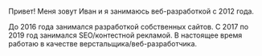 ### 
Привет! Меня зовут Иван и я занимаюсь веб-разработкой с 2012 года.

До 2016 года занимался разработкой собственных сайтов. С 2017 по 2019 год занимался SEO/контестной рекламой. В настоящее время работаю в качестве верстальщика/веб-разработчика.

<!--
**i9901432/i9901432** is a ✨ _special_ ✨ repository because its `README.md` (this file) appears on your GitHub profile.

Here are some ideas to get you started:

- 🔭 I’m currently working on ...
- 🌱 I’m currently learning ...
- 👯 I’m looking to collaborate on ...
- 🤔 I’m looking for help with ...
- 💬 Ask me about ...
- 📫 How to reach me: ...
- 😄 Pronouns: ...
- ⚡ Fun fact: ...
-->
